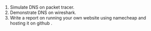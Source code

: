 1) Simulate DNS on packet tracer.
2) Demonstrate DNS on wireshark. 
3) Write a report on running your own website using namecheap and hosting it on github . 
